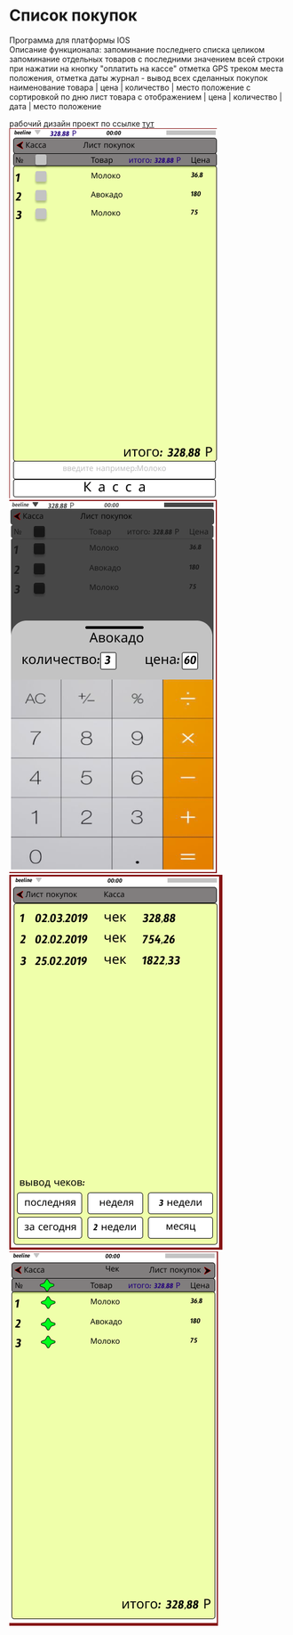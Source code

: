 # Список покупок
Программа для платформы IOS </br>
Описание функционала:
запоминание последнего списка целиком
запоминание отдельных товаров с последними значением всей строки
при нажатии на кнопку "оплатить на кассе" отметка GPS треком места положения, отметка даты
журнал - вывод всех сделанных покупок наименование товара | цена | количество | место положение с сортировкой по дню
лист товара с отображением | цена | количество | дата | место положение

рабочий дизайн проект по ссылке <a href="https://www.figma.com/proto/lRRr4Q9bVhiIBLNijV8suR/Untitled?node-id=1%3A3&scaling=min-zoom">тут</a><br>
<img src="https://github.com/KunuTOK/list/blob/master/list/image/%D0%A1%D0%BD%D0%B8%D0%BC%D0%BE%D0%BA%20%D1%8D%D0%BA%D1%80%D0%B0%D0%BD%D0%B0%20%D0%BE%D1%82%202019-07-30%2022-55-43.png">
<img src="https://github.com/KunuTOK/list/blob/master/list/image/%D0%A1%D0%BD%D0%B8%D0%BC%D0%BE%D0%BA%20%D1%8D%D0%BA%D1%80%D0%B0%D0%BD%D0%B0%20%D0%BE%D1%82%202019-07-30%2022-55-53.png">
<img src="https://github.com/KunuTOK/list/blob/master/list/image/%D0%A1%D0%BD%D0%B8%D0%BC%D0%BE%D0%BA%20%D1%8D%D0%BA%D1%80%D0%B0%D0%BD%D0%B0%20%D0%BE%D1%82%202019-07-30%2022-56-04.png">
<img src="https://github.com/KunuTOK/list/blob/master/list/image/%D0%A1%D0%BD%D0%B8%D0%BC%D0%BE%D0%BA%20%D1%8D%D0%BA%D1%80%D0%B0%D0%BD%D0%B0%20%D0%BE%D1%82%202019-07-30%2022-56-15.png">
